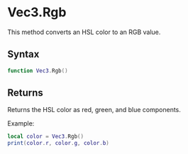 # Vec3.Rgb

This method converts an HSL color to an RGB value.

## Syntax

```lua
function Vec3.Rgb()
```

## Returns

Returns the HSL color as red, green, and blue components.

Example:

```lua
local color = Vec3.Rgb()
print(color.r, color.g, color.b)
```